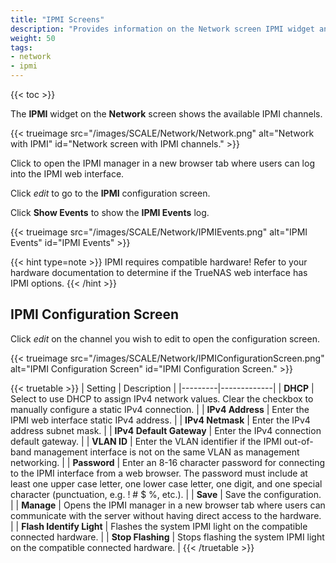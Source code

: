 ```yaml
---
title: "IPMI Screens"
description: "Provides information on the Network screen IPMI widget and configuration screen."
weight: 50
tags:
- network
- ipmi
---
```


{{< toc >}}

The **IPMI** widget on the **Network** screen shows the available IPMI channels. 

{{< trueimage src="/images/SCALE/Network/Network.png" alt="Network with IPMI" id="Network screen with IPMI channels." >}}

Click <span class="iconify" data-icon="ic:round-launch" title="Open"></span> to open the IPMI manager in a new browser tab where users can log into the IPMI web interface.

Click <i class="material-icons" aria-hidden="true" title="Edit">edit</i> to go to the **IPMI** configuration screen.

Click **Show Events** to show the **IPMI Events** log.

{{< trueimage src="/images/SCALE/Network/IPMIEvents.png" alt="IPMI Events" id="IPMI Events" >}}

{{< hint type=note >}}
IPMI requires compatible hardware! Refer to your hardware documentation to determine if the TrueNAS web interface has IPMI options.
{{< /hint >}}

## IPMI Configuration Screen

Click <i class="material-icons" aria-hidden="true" title="Edit">edit</i> on the channel you wish to edit to open the configuration screen.

{{< trueimage src="/images/SCALE/Network/IPMIConfigurationScreen.png" alt="IPMI Configuration Screen" id="IPMI Configuration Screen." >}}

{{< truetable >}}
| Setting | Description |
|---------|-------------|
| **DHCP** | Select to use DHCP to assign IPv4 network values. Clear the checkbox to manually configure a static IPv4 connection. |
| **IPv4 Address** | Enter the IPMI web interface static IPv4 address. |
| **IPv4 Netmask** | Enter the IPv4 address subnet mask. |
| **IPv4 Default Gateway** | Enter the IPv4 connection default gateway. |
| **VLAN ID** | Enter the VLAN identifier if the IPMI out-of-band management interface is not on the same VLAN as management networking. |
| **Password** | Enter an 8-16 character password for connecting to the IPMI interface from a web browser. The password must include at least one upper case letter, one lower case letter, one digit, and one special character (punctuation, e.g. ! # $ %, etc.). |
| **Save** | Save the configuration. |
| **Manage** | Opens the IPMI manager in a new browser tab where users can communicate with the server without having direct access to the hardware. |
| <span class="iconify" data-icon="material-symbols:highlight-rounded"></span> **Flash Identify Light** | Flashes the system IPMI light on the compatible connected hardware. |
| <span class="iconify" data-icon="material-symbols:highlight-rounded"></span> **Stop Flashing** | Stops flashing the system IPMI light on the compatible connected hardware. |
{{< /truetable >}}
